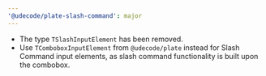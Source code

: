 ```yaml
---
'@udecode/plate-slash-command': major
---
```


- The type `TSlashInputElement` has been removed.
- Use `TComboboxInputElement` from `@udecode/plate` instead for Slash Command input elements, as slash command functionality is built upon the combobox.
